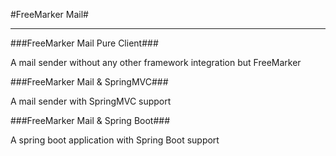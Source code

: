 #FreeMarker Mail#

----------

###FreeMarker Mail Pure Client###

A mail sender without any other framework integration but FreeMarker
 
###FreeMarker Mail & SpringMVC###

A mail sender with SpringMVC support

###FreeMarker Mail & Spring Boot###

A spring boot application with Spring Boot support
